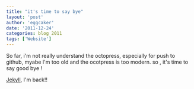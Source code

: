 ```yaml
---
title: "it's time to say bye" 
layout: 'post'
author: 'eggcaker'
date: '2011-12-24'
categories: blog 2011
tags: ['Website']
---
```


So far, i'm not really understand the octopress, especially for push to
github, myabe I'm too old and the ocotpress is too modern. so , it's time to
say good bye !

[Jekyll][jekyll], I'm back!!

[jekyll]:
[https://github.com/mojombo/jekyll](https://github.com/mojombo/jekyll)
"jekyll"

